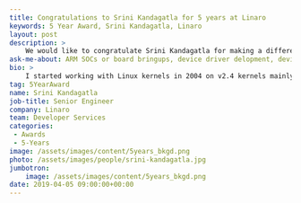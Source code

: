 ```yaml
---
title: Congratulations to Srini Kandagatla for 5 years at Linaro
keywords: 5 Year Award, Srini Kandagatla, Linaro
layout: post
description: >
    We would like to congratulate Srini Kandagatla for making a difference in open source at Linaro for 5 years.
ask-me-about: ARM SOCs or board bringups, device driver delopment, device trees, upstreaming.
bio: >
    I started working with Linux kernels in 2004 on v2.4 kernels mainly writing new device drivers for Taiwan based company. Since then, I continued to work on various ARM based embedded Linux platforms for hand-held devices, set-top boxes. Worked with various ARM based SMP/UP processors like STiH415, STiH416, S3C24XX, S3C241X, BCM2153, PXA270, OMAP 730 & 850, OMAP 2430. Most of my experience is around embedded software, R&D, bringing up new SOCs, Boards, or writing drivers, upstreaming, debugging and customer support. My last association with ST Microelectronics has given me chance to bring up large number of development boards, modules and SoCs from scratch based on both ARM and ST40. I have been leading the upstreaming work for STlinux and currently am the Maintainer of ST ARM SoCs in kernel.org.
tag: 5YearAward
name: Srini Kandagatla
job-title: Senior Engineer
company: Linaro
team: Developer Services
categories:
 - Awards
 - 5-Years
image: /assets/images/content/5years_bkgd.png
photo: /assets/images/people/srini-kandagatla.jpg
jumbotron:
    image: /assets/images/content/5years_bkgd.png
date: 2019-04-05 09:00:00+00:00
---
```


